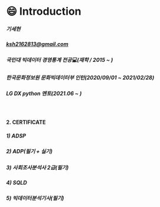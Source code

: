 # :smile: Introduction

##### 기세현

##### ksh2162813@gmail.com

##### 국민대 빅데이터 경영통계 전공:computer:(재학 / 2015 ~ )

##### 한국문화정보원 문화빅데이터부 인턴(2020/09/01 ~ 2021/02/28)

##### LG DX python 멘토(2021.06 ~ )


<br>


#### 2. CERTIFICATE<br>
##### 1) ADSP
##### 2) ADP(필기 + 실기)
##### 3) 사회조사분석사 2급(필기)
##### 4) SQLD
##### 5) 빅데이터분석기사(필기)

<!--
**kisehyun/kisehyun** is a ✨ _special_ ✨ repository because its `README.md` (this file) appears on your GitHub profile.
